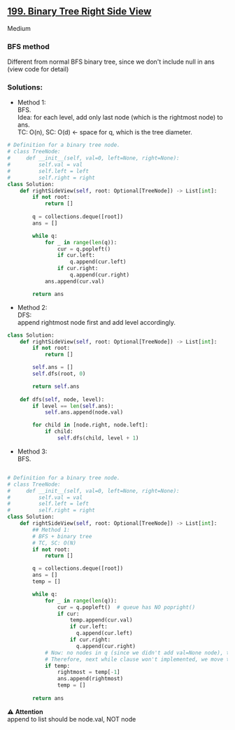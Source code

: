 ## [199. Binary Tree Right Side View](https://leetcode.com/problems/binary-tree-right-side-view/?envType=study-plan-v2&envId=top-interview-150)

Medium

### BFS method

Different from normal BFS binary tree, since we don't include null in ans (view code for detail)

### Solutions:

- Method 1:\
  BFS.\
  Idea: for each level, add only last node (which is the rightmost node) to ans.\
  TC: O(n), SC: O(d) <- space for q, which is the tree diameter.
```python
# Definition for a binary tree node.
# class TreeNode:
#     def __init__(self, val=0, left=None, right=None):
#         self.val = val
#         self.left = left
#         self.right = right
class Solution:
    def rightSideView(self, root: Optional[TreeNode]) -> List[int]:
        if not root:
            return []
        
        q = collections.deque([root])
        ans = []

        while q:
            for _ in range(len(q)):
                cur = q.popleft()
                if cur.left:
                    q.append(cur.left)
                if cur.right:
                    q.append(cur.right)
            ans.append(cur.val)

        return ans
```

- Method 2:\
  DFS:\
  append rightmost node first and add level accordingly.

```python
class Solution:
    def rightSideView(self, root: Optional[TreeNode]) -> List[int]:
        if not root:
            return []

        self.ans = []
        self.dfs(root, 0)

        return self.ans
        
    def dfs(self, node, level):
        if level == len(self.ans):
            self.ans.append(node.val)

        for child in [node.right, node.left]:
            if child:
                self.dfs(child, level + 1)           
```

- Method 3:\
  BFS.
```python

# Definition for a binary tree node.
# class TreeNode:
#     def __init__(self, val=0, left=None, right=None):
#         self.val = val
#         self.left = left
#         self.right = right
class Solution:
    def rightSideView(self, root: Optional[TreeNode]) -> List[int]:
        ## Method 1:
        # BFS + binary tree
        # TC, SC: O(N)
        if not root:
            return []

        q = collections.deque([root])
        ans = []
        temp = []

        while q:
            for _ in range(len(q)):
                cur = q.popleft()  # queue has NO popright()
                if cur:
                    temp.append(cur.val)
                    if cur.left:
                      q.append(cur.left)
                    if cur.right:
                      q.append(cur.right)
            # Now: no nodes in q (since we didn't add val=None node), this is different from #102 normal BFS tree. \
            # Therefore, next while clause won't implemented, we move temp from bgn to here.
            if temp:
                rightmost = temp[-1]
                ans.append(rightmost)
                temp = []
                
        return ans

```

:warning: **Attention**\
append to list should be node.val, NOT node
